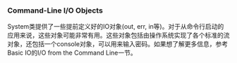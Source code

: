 ### Command-Line I/O Objects


System类提供了一些提前定义好的IO对象(out, err, in等)。对于从命令行启动的应用来说，这些对象可能非常有用。这些对象包括由操作系统实现了各个标准的流对象，还包括一个console对象，可以用来输入密码。如果想了解更多信息，参考Basic IO的I/O from the Command Line一节。
